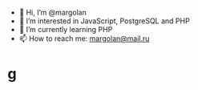 - 👋 Hi, I’m @margolan
- 👀 I’m interested in JavaScript, PostgreSQL and PHP
- 🌱 I’m currently learning PHP
- 📫 How to reach me: margolan@mail.ru

<!---
margolan/margolan is a ✨ special ✨ repository because its `README.md` (this file) appears on your GitHub profile.
You can click the Preview link to take a look at your changes.
--->
# g
